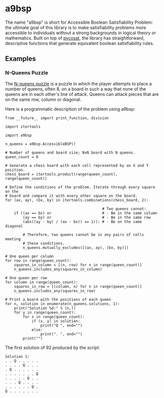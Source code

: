 a9bsp
=====

The name "a9bsp" is short for Accessible Boolean Satisfiability Problem: the
ultimate goal of this library is to make satisfiability problems more
accessible to individuals without a strong backgrounds in logical theory or
mathematics. Built on top of [pycosat](https://github.com/ContinuumIO/pycosat),
the library has straightforward, descriptive functions that generate equivalent
boolean satisfiability rules.

Examples
--------

### N-Queens Puzzle ###

The [N-queens puzzle](https://en.wikipedia.org/wiki/Eight_queens_puzzle) is a
puzzle in which the player attempts to place a number of queens, often 8, on a
board in such a way that none of the queens are in each other's line of attack.
Queens can attack pieces that are on the same row, column or diagonal.

Here is a programmatic description of the problem using a9bsp:

    from __future__ import print_function, division

    import itertools

    import a9bsp

    n_queens = a9bsp.AccessibleBSP()

    # Number of queens and board size; NxN board with N queens.
    queen_count = 8

    # Generate a chess board with each cell represented by an X and Y position.
    chess_board = itertools.product(range(queen_count), range(queen_count))

    # Define the conditions of the problem. Iterate through every square on the
    # board and compare it with every other square on the board.
    for (ax, ay), (bx, by) in itertools.combinations(chess_board, 2):

                                                # Two queens cannot:
        if ((ax == bx) or                       # - Be in the same column
            (ay == by) or                       # - Be in the same row
            (abs((ay - by) / (ax - bx)) == 1)): # - Be on the same diagonal

            # Therefore, two queens cannot be in any pairs of cells meeting
            # these conditions.
            n_queens.mutually_excludes([(ax, ay), (bx, by)])

    # One queen per column
    for row in range(queen_count):
        squares_in_column = [(n, row) for n in range(queen_count)]
        n_queens.includes_any(squares_in_column)

    # One queen per row
    for column in range(queen_count):
        squares_in_row = [(column, n) for n in range(queen_count)]
        n_queens.includes_any(squares_in_row)

    # Print a board with the positions of each queen
    for n, solution in enumerate(n_queens.solutions, 1):
        print("Solution %d:" % (n,))
        for y in range(queen_count):
            for x in range(queen_count):
                if (x, y) in solution:
                    print("Q ", end="")
                else:
                    print(". ", end="")
            print("")

The first solution of 92 produced by the script:

    Solution 1:
    . . Q . . . . .
    . . . . Q . . .
    . Q . . . . . .
    . . . . . . . Q
    . . . . . Q . .
    . . . Q . . . .
    . . . . . . Q .
    Q . . . . . . .
